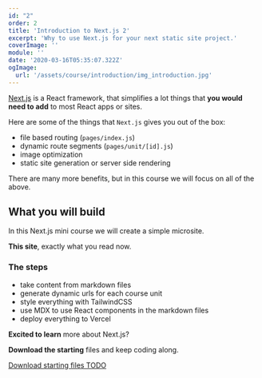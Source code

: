 ```yaml
---
id: "2"
order: 2
title: 'Introduction to Next.js 2'
excerpt: 'Why to use Next.js for your next static site project.'
coverImage: ''
module: ''
date: '2020-03-16T05:35:07.322Z'
ogImage:
  url: '/assets/course/introduction/img_introduction.jpg'
---
```


[Next.js](https://nextjs.org/) is a React framework, that simplifies a lot things that **you would need to add** to most React apps or sites.

Here are some of the things that `Next.js` gives you out of the box:

- file based routing (`pages/index.js`)
- dynamic route segments (`pages/unit/[id].js`)
- image optimization
- static site generation or server side rendering

There are many more benefits, but in this course we will focus on all of the above.

## What you will build

In this Next.js mini course we will create a simple microsite.

**This site**, exactly what you read now.

### The steps

- take content from markdown files
- generate dynamic urls for each course unit
- style everything with TailwindCSS
- use MDX to use React components in the markdown files
- deploy everything to Vercel

**Excited to learn** more about Next.js?

**Download the starting** files and keep coding along.

[Download starting files TODO](https://github.com/Ihatetomatoes/)